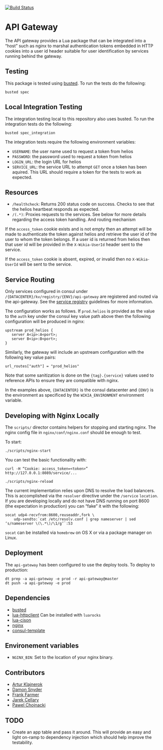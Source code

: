 [![Build Status](https://travis-ci.org/Wikia/api-gateway.svg?branch=master)](https://travis-ci.org/Wikia/api-gateway)

# API Gateway

The API gateway provides a Lua package that can be integrated into a “host”
such as nginx to marshal authentication tokens embedded in HTTP cookies into a
user id header suitable for user identification by services running behind the
gateway.

## Testing

This package is tested using [busted](http://olivinelabs.com/busted/). To run the tests do
the following:

```
busted spec
```

## Local Integration Testing

The integration testing local to this repository also uses busted. To run the
integration tests do the following:

```
busted spec_integration
```

The integration tests require the following environment variables:

 * `USERNAME`: the user name used to request a token from helios
 * `PASSWORD`: the password used to request a token from helios
 * `LOGIN_URL`: the login URL for helios
 * `SERVICE_URL`: the service URL to attempt `GET` once a token has been
	 aquired. This URL should require a token for the tests to work as expected.

## Resources

 * `/healthcheck`: Returns 200 status code on success. Checks to see that the
	 helios heartbeat responds as expected.
 * `/(.*)`: Proxies requests to the services. See below for more details regarding the access token handling. And routing mechanism


If the `access_token` cookie exists and is not empty then an attempt will be
made to authenticate the token against helios and retrieve the user id of the
user to whom the token belongs. If a user id is returned from helios then that
user id will be provided in the `X-Wikia-UserId` header sent to the service.

If the `access_token` cookie is absent, expired, or invalid then no
`X-Wikia-UserId` will be sent to the service.

## Service Routing

Only services configured in consul under `/{DATACENTER}/kv/registry/{ENV}/api-gateway`
are registered and routed via the api-gateway. See the [service
registry](https://github.com/Wikia/guidelines/tree/master/ConsulAndServiceDiscovery#service-registries)
guidelines for more information.

The configuration works as follows. If `prod.helios` is provided as the value to
the `auth` key under the consul key value path above then the following
configuration will be produced in nginx:

```
upstream prod_helios {
   server A<ip>:A<port>;
   server B<ip>:B<port>;
}
```

Similarly, the gateway will include an upstream configuration with the following
key value pairs:

```
url_routes["auth"] = "prod_helios"
```

Note that some sanitization is done on the `{tag}.{service}` values used to
reference APIs to ensure they are compatible with nginx.

In the examples above, `{DATACENTER}` is the consul datacenter and `{ENV}` is
the environment as specificed by the `WIKIA_ENVIRONMENT` environment variable.

## Developing with Nginx Locally

The `scripts/` director contains helpers for stopping and starting nginx. The
nginx config file in `nginx/conf/nginx.conf` should be enough to test.

To start:

```
./scripts/nginx-start
```

You can test the basic functionality with:

```
curl -H “Cookie: access_token=<token>” http://127.0.0.1:8089/service/...
```

```
./scripts/nginx-reload
```

The current implementation relies upon DNS to resolve the load balancers. This
is accomplished via the `resolver` directive under the `/service` `location`. If
you are developing locally and do not have DNS running on port 8600 (the
expectation in production) you can “fake” it with the following:

```
socat udp4-recvfrom:8600,reuseaddr,fork \
	udp-sendto:`cat /etc/resolv.conf | grep nameserver | sed ‘s/nameserver \(\.*\)/\1/g’`:53
```

`socat` can be installed via `homebrew` on OS X or via a package manager on
Linux.

## Deployment

The `api-gateway` has been configured to use the deploy tools. To deploy to
production:

```
dt prep -a api-gateway -e prod -r api-gateway@master
dt push -a api-gateway -e prod
```

## Dependencies

 * [busted](http://olivinelabs.com/busted/)
 * [lua-httpclient](https://github.com/lusis/lua-httpclient) Can be installed with `luarocks`
 * [lua-cjson](https://github.com/mpx/lua-cjson)
 * [nginx](http://nginx.org/)
 * [consul-template](https://github.com/hashicorp/consul-template)

## Environement variables

 * `NGINX_BIN`: Set to the location of your nginx binary.

## Contributors

 * [Artur Klajnerok](https://github.com/ArturKlajnerok)
 * [Damon Snyder](https://github.com/drsnyder)
 * [Frank Farmer](https://github.com/frankfarmer)
 * [Jarek Cellary](https://github.com/jcellary)
 * [Pawel Chojnacki](https://github.com/pchojnacki)

## TODO

 * Create an app table and pass it around. This will provide an easy and light on-ramp to
   dependency injection which should help improve the testability.
